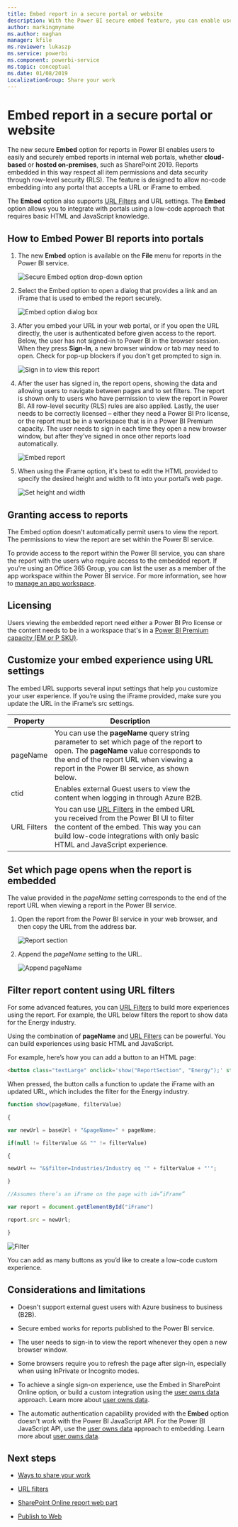 ```yaml
---
title: Embed report in a secure portal or website
description: With the Power BI secure embed feature, you can enable users to easily and securely embed reports in internal web portals.
author: markingmyname
ms.author: maghan
manager: kfile
ms.reviewer: lukaszp
ms.service: powerbi
ms.component: powerbi-service
ms.topic: conceptual
ms.date: 01/08/2019
LocalizationGroup: Share your work
---
```


# Embed report in a secure portal or website

The new secure **Embed** option for reports in Power BI enables users to easily and securely embed reports in internal web portals, whether **cloud-based** or **hosted on-premises**, such as SharePoint 2019. Reports embedded in this way respect all item permissions and data security through row-level security (RLS). The feature is designed to allow no-code embedding into any portal that accepts a URL or iFrame to embed.

The **Embed** option also supports [URL Filters](service-url-filters.md) and URL settings. The **Embed** option allows you to integrate with portals using a low-code approach that requires basic HTML and JavaScript knowledge.

## How to **Embed** Power BI reports into portals

1. The new **Embed** option is available on the **File** menu for reports in the Power BI service.

    ![Secure Embed option drop-down option](media/service-embed-secure/secure-embed-drop-down-menu.png)

2. Select the Embed option to open a dialog that provides a link and an iFrame that is used to embed the report securely.

    ![Embed option dialog box](media/service-embed-secure/secure-embed-code-dialog.png)

3. After you embed your URL in your web portal, or if you open the URL directly, the user is authenticated before given access to the report. Below, the user has not signed-in to Power BI in the browser session. When they press **Sign-In**, a new browser window or tab may need to open. Check for pop-up blockers if you don't get prompted to sign in.

    ![Sign in to view this report](media/service-embed-secure/secure-embed-sign-in.png)

4. After the user has signed in, the report opens, showing the data and allowing users to navigate between pages and to set filters. The report is shown only to users who have permission to view the report in Power BI. All row-level security (RLS) rules are also applied. Lastly, the user needs to be correctly licensed – either they need a Power BI Pro license, or the report must be in a workspace that is in a Power BI Premium capacity. The user needs to sign in each time they open a new browser window, but after they’ve signed in once other reports load automatically.

    ![Embed report](media/service-embed-secure/secure-embed-report.png)

5. When using the iFrame option, it's best to edit the HTML provided to specify the desired height and width to fit into your portal’s web page.

    ![Set height and width](media/service-embed-secure/secure-embed-size.png)

## Granting access to reports

The Embed option doesn't automatically permit users to view the report. The permissions to view the report are set within the Power BI service.

To provide access to the report within the Power BI service, you can share the report with the users who require access to the embedded report. If you're using an Office 365 Group, you can list the user as a member of the app workspace within the Power BI service. For more information, see how to [manage an app workspace](service-manage-app-workspace-in-power-bi-and-office-365.md).

## Licensing

Users viewing the embedded report need either a Power BI Pro license or the content needs to be in a workspace that's in a [Power BI Premium capacity (EM or P SKU)](service-admin-premium-purchase.md).

## Customize your embed experience using URL settings

The embed URL supports several input settings that help you customize your user experience. If you’re using the iFrame provided, make sure you update the URL in the iFrame’s src settings.

| Property  | Description  |  |  |  |
|--------------|-----------------------------------------------------------------------------------------------------------------------------------------------------------------------------------------------------------------------|---|---|---|
| pageName  | You can use the **pageName** query string parameter to set which page of the report to open. The **pageName** value corresponds to the end of the report URL when viewing a report in the Power BI service, as shown below.   |  |  |  |
| ctid  | Enables external Guest users to view the content when logging in through Azure B2B.   |  |  |  |
| URL Filters  | You can use [URL Filters](service-url-filters.md) in the embed URL you received from the Power BI UI to filter the content of the embed. This way you can build low-code integrations with only basic HTML and JavaScript experience.  |  |  |  |

## Set which page opens when the report is embedded

The value provided in the *pageName* setting corresponds to the end of the report URL when viewing a report in the Power BI service.

1. Open the report from the Power BI service in your web browser, and then copy the URL from the address bar.

    ![Report section](media/service-embed-secure/secure-embed-report-section.png)

2. Append the *pageName* setting to the URL.

    ![Append pageName](media/service-embed-secure/secure-embed-append-page-name.png)

## Filter report content using URL filters

For some advanced features, you can [URL Filters](service-url-filters.md) to build more experiences using the report. For example, the URL below filters the report to show data for the Energy industry.

Using the combination of **pageName** and [URL Filters](service-url-filters.md) can be powerful. You can build experiences using basic HTML and JavaScript.

For example, here’s how you can add a button to an HTML page:

```html
<button class="textLarge" onclick='show("ReportSection", "Energy");' style="display: inline-block;">Show Energy</button>
```

When pressed, the button calls a function to update the iFrame with an updated URL, which includes the filter for the Energy industry.

```javascript
function show(pageName, filterValue)

{

var newUrl = baseUrl + "&pageName=" + pageName;

if(null != filterValue && "" != filterValue)

{

newUrl += "&$filter=Industries/Industry eq '" + filterValue + "'";

}

//Assumes there’s an iFrame on the page with id=”iFrame”

var report = document.getElementById("iFrame")

report.src = newUrl;

}
```

![Filter](media/service-embed-secure/secure-embed-filter.png)

You can add as many buttons as you’d like to create a low-code custom experience. 

## Considerations and limitations

* Doesn't support external guest users with Azure business to business (B2B).

* Secure embed works for reports published to the Power BI service.

* The user needs to sign-in to view the report whenever they open a new browser window.

* Some browsers require you to refresh the page after sign-in, especially when using  InPrivate or Incognito modes.

* To achieve a single sign-on experience, use the Embed in SharePoint Online option, or build a custom integration using the [user owns data](developer/embed-sample-for-your-organization.md) approach. Learn more about [user owns data](developer/embed-sample-for-your-organization.md).

* The automatic authentication capability provided with the **Embed** option doesn't work with the Power BI JavaScript API. For the Power BI JavaScript API, use the [user owns data](developer/embed-sample-for-your-organization.md) approach to embedding. Learn more about [user owns data](developer/embed-sample-for-your-organization.md).

## Next steps

* [Ways to share your work](service-how-to-collaborate-distribute-dashboards-reports.md)

* [URL filters](service-url-filters.md)

* [SharePoint Online report web part](service-embed-report-spo.md)

* [Publish to Web](service-publish-to-web.md)